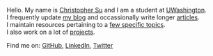 Hello. My name is [Christopher Su][1] and I am a student at [UWashington][9].  
I frequently update [my blog][2] and occassionally write longer [articles][3].  
I maintain resources pertaining to a [few specific topics][4].  
I also work on a lot of [projects][8].

Find me on: [GitHub][5], [LinkedIn][6], [Twitter][7]

   [1]: http://christophersu.net/about/
   [2]: http://christophersu.net/blog/
   [3]: http://christophersu.net/articles/
   [4]: http://christophersu.net/archive/
   [5]: https://github.com/csu
   [6]: http://www.linkedin.com/in/suchristopher/
   [7]: http://twitter.com/nitrogen
   [8]: /projects/
   [9]: http://washington.edu/